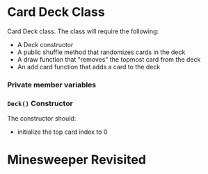 # Card Deck Class

Card Deck class.  The class will require the following:

* A Deck constructor
* A public shuffle method that randomizes cards in the deck
* A draw function that "removes" the topmost card from the deck
* An add card function that adds a card to the deck



### Private member variables

### `Deck()` Constructor

The constructor should:
* initialize the top card index to 0



# Minesweeper Revisited